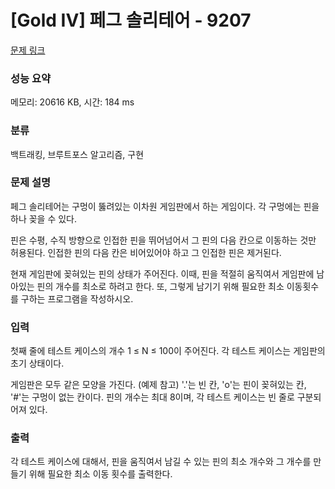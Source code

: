 # [Gold IV] 페그 솔리테어 - 9207 

[문제 링크](https://www.acmicpc.net/problem/9207) 

### 성능 요약

메모리: 20616 KB, 시간: 184 ms

### 분류

백트래킹, 브루트포스 알고리즘, 구현

### 문제 설명

<p>페그 솔리테어는 구멍이 뚫려있는 이차원 게임판에서 하는 게임이다. 각 구멍에는 핀을 하나 꽂을 수 있다.</p>

<p>핀은 수평, 수직 방향으로 인접한 핀을 뛰어넘어서 그 핀의 다음 칸으로 이동하는 것만 허용된다. 인접한 핀의 다음 칸은 비어있어야 하고 그 인접한 핀은 제거된다.</p>

<p>현재 게임판에 꽂혀있는 핀의 상태가 주어진다. 이때, 핀을 적절히 움직여서 게임판에 남아있는 핀의 개수를 최소로 하려고 한다. 또, 그렇게 남기기 위해 필요한 최소 이동횟수를 구하는 프로그램을 작성하시오.</p>

### 입력 

 <p>첫째 줄에 테스트 케이스의 개수 1 ≤ N ≤ 100이 주어진다. 각 테스트 케이스는 게임판의 초기 상태이다.</p>

<p>게임판은 모두 같은 모양을 가진다. (예제 참고) '.'는 빈 칸, 'o'는 핀이 꽂혀있는 칸, '#'는 구멍이 없는 칸이다. 핀의 개수는 최대 8이며, 각 테스트 케이스는 빈 줄로 구분되어져 있다.</p>

### 출력 

 <p>각 테스트 케이스에 대해서, 핀을 움직여서 남길 수 있는 핀의 최소 개수와 그 개수를 만들기 위해 필요한 최소 이동 횟수를 출력한다.</p>

